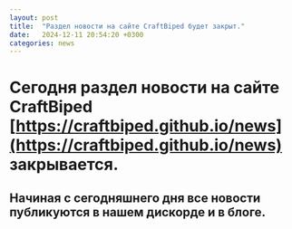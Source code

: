 ```yaml
---
layout: post
title:  "Раздел новости на сайте CraftBiped будет закрыт."
date:   2024-12-11 20:54:20 +0300
categories: news
---
```

# Сегодня раздел новости на сайте CraftBiped [https://craftbiped.github.io/news](https://craftbiped.github.io/news) закрывается.
## Начиная с сегодняшнего дня все новости публикуются в нашем дискорде и в блоге.
